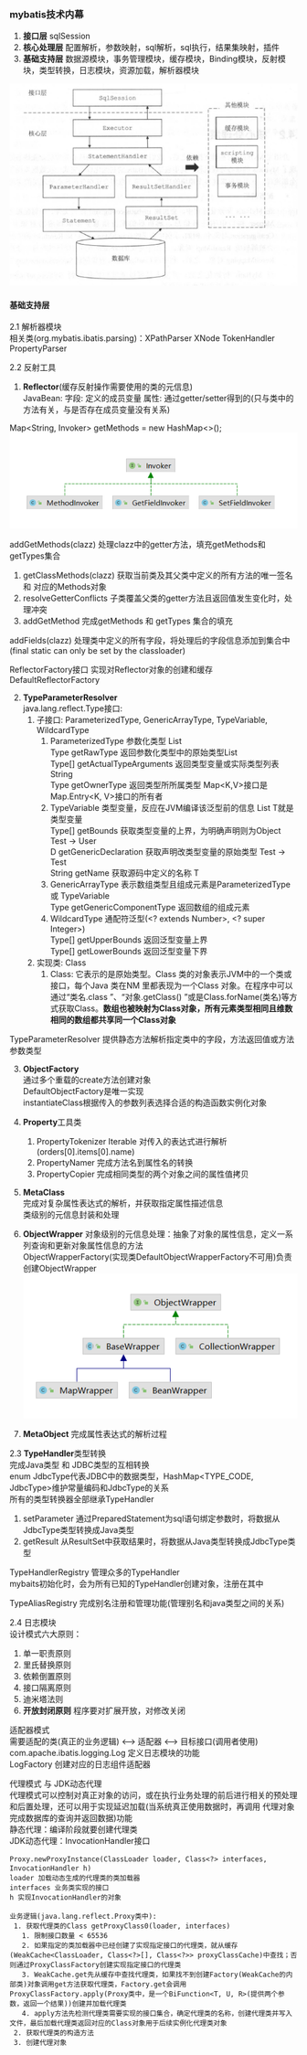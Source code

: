 ### mybatis技术内幕

1. **接口层** sqlSession
2. **核心处理层** 配置解析，参数映射，sql解析，sql执行，结果集映射，插件
3. **基础支持层** 数据源模块，事务管理模块，缓存模块，Binding模块，反射模块，类型转换，日志模块，资源加载，解析器模块

![mybatis语句执行过程](./image/mybatis语句执行过程.png)

#### 基础支持层

2.1 解析器模块  
相关类(org.mybatis.ibatis.parsing)：XPathParser XNode TokenHandler PropertyParser

2.2 反射工具

1. **Reflector**(缓存反射操作需要使用的类的元信息)  
   JavaBean:
   字段: 定义的成员变量 属性: 通过getter/setter得到的(只与类中的方法有关，与是否存在成员变量没有关系)

Map<String, Invoker> getMethods = new HashMap<>();  
![invoker接口](./image/invoker接口.png)

addGetMethods(clazz) 处理clazz中的getter方法，填充getMethods和getTypes集合

1. getClassMethods(clazz) 获取当前类及其父类中定义的所有方法的唯一签名 和 对应的Methods对象
2. resolveGetterConflicts 子类覆盖父类的getter方法且返回值发生变化时，处理冲突
3. addGetMethod 完成getMethods 和 getTypes 集合的填充

addFields(clazz) 处理类中定义的所有字段，将处理后的字段信息添加到集合中
(final static can only be set by the classloader)

ReflectorFactory接口 实现对Reflector对象的创建和缓存  
DefaultReflectorFactory

2. **TypeParameterResolver**  
   java.lang.reflect.Type接口:
    1. 子接口: ParameterizedType, GenericArrayType, TypeVariable, WildcardType
        1. ParameterizedType 参数化类型 List<String>  
           Type getRawType 返回参数化类型中的原始类型List  
           Type[] getActualTypeArguments 返回类型变量或实际类型列表 String  
           Type getOwnerType 返回类型所所属类型 Map<K,V>接口是Map.Entry<K, V>接口的所有者
        2. TypeVariable 类型变量，反应在JVM编译该泛型前的信息 List<T> T就是类型变量  
           Type[] getBounds 获取类型变量的上界，为明确声明则为Object Test<T extends User> -> User  
           D getGenericDeclaration 获取声明改类型变量的原始类型 Test<T extends User> -> Test  
           String getName 获取源码中定义的名称 T
        3. GenericArrayType 表示数组类型且组成元素是ParameterizedType 或 TypeVariable  
           Type getGenericComponentType 返回数组的组成元素
        4. WildcardType 通配符泛型(<? extends Number>, <? super Integer>)  
           Type[] getUpperBounds 返回泛型变量上界  
           Type[] getLowerBounds 返回泛型变量下界
    2. 实现类: Class
        1. Class: 它表示的是原始类型。Class 类的对象表示JVM中的一个类或接口，每个Java 类在NM 里都表现为一个Class 对象。在程序中可以通过“类名.class ”、“对象.getClass()
           ”或是Class.forName(类名)等方式获取Class。**数组也被映射为Class对象，所有元素类型相同且维数相同的数组都共享同一个Class对象**

TypeParameterResolver 提供静态方法解析指定类中的字段，方法返回值或方法参数类型

3. **ObjectFactory**  
   通过多个重载的create方法创建对象  
   DefaultObjectFactory是唯一实现  
   instantiateClass根据传入的参数列表选择合适的构造函数实例化对象

4. **Property**工具类
    1. PropertyTokenizer Iterable 对传入的表达式进行解析 (orders[0].items[0].name)
    2. PropertyNamer 完成方法名到属性名的转换
    3. PropertyCopier 完成相同类型的两个对象之间的属性值拷贝

5. **MetaClass**  
   完成对复杂属性表达式的解析，并获取指定属性描述信息  
   类级别的元信息封装和处理

6. **ObjectWrapper**
   对象级别的元信息处理：抽象了对象的属性信息，定义一系列查询和更新对象属性信息的方法  
   ObjectWrapperFactory(实现类DefaultObjectWrapperFactory不可用)负责创建ObjectWrapper  
   ![ObjectWrapper继承关系.png](./image/ObjectWrapper继承关系.png)

7. **MetaObject**
   完成属性表达式的解析过程

2.3 **TypeHandler**类型转换  
完成Java类型 和 JDBC类型的互相转换  
enum JdbcType代表JDBC中的数据类型，HashMap<TYPE_CODE, JdbcType>维护常量编码和JdbcType的关系  
所有的类型转换器全部继承TypeHandler

1. setParameter 通过PreparedStatement为sql语句绑定参数时，将数据从JdbcType类型转换成Java类型
2. getResult 从ResultSet中获取结果时，将数据从Java类型转换成JdbcType类型

TypeHandlerRegistry 管理众多的TypeHandler  
mybaits初始化时，会为所有已知的TypeHandler创建对象，注册在其中

TypeAliasRegistry 完成别名注册和管理功能(管理别名和java类型之间的关系)

2.4 日志模块  
设计模式六大原则：

1. 单一职责原则
2. 里氏替换原则
3. 依赖倒置原则
4. 接口隔离原则
5. 迪米塔法则
6. **开放封闭原则**  程序要对扩展开放，对修改关闭

适配器模式  
需要适配的类(真正的业务逻辑) <--> 适配器 <--> 目标接口(调用者使用)  
com.apache.ibatis.logging.Log 定义日志模块的功能  
LogFactory 创建对应的日志组件适配器

代理模式 与 JDK动态代理    
代理模式可以控制对真正对象的访问，或在执行业务处理的前后进行相关的预处理和后置处理，还可以用于实现延迟加载(当系统真正使用数据时，再调用 代理对象完成数据库的查询并返回数据)功能  
静态代理：编译阶段就要创建代理类  
JDK动态代理：InvocationHandler接口

```text
Proxy.newProxyInstance(ClassLoader loader, Class<?> interfaces, InvocationHandler h)
loader 加载动态生成的代理类的类加载器
interfaces 业务类实现的接口
h 实现InvocationHandler的对象

业务逻辑(java.lang.reflect.Proxy类中):
 1. 获取代理类的Class getProxyClass0(loader, interfaces)
   1. 限制接口数量 < 65536
   2. 如果指定的类加载器中已经创建了实现指定接口的代理类，就从缓存(WeakCache<ClassLoader, Class<?>[], Class<?>> proxyClassCache)中查找；否则通过ProxyClassFactory创建实现指定接口的代理类
   3. WeakCache.get先从缓存中查找代理类，如果找不到创建Factory(WeakCache的内部类)对象调用get方法获取代理类，Factory.get会调用ProxyClassFactory.apply(Proxy类中，是一个BiFunction<T, U, R>(提供两个参数，返回一个结果))创建并加载代理类
   4. apply方法先检测代理类需要实现的接口集合，确定代理类的名称，创建代理类并写入文件，最后加载代理类返回对应的Class对象用于后续实例化代理类对象
 2. 获取代理类的构造方法
 3. 创建代理对象
```








